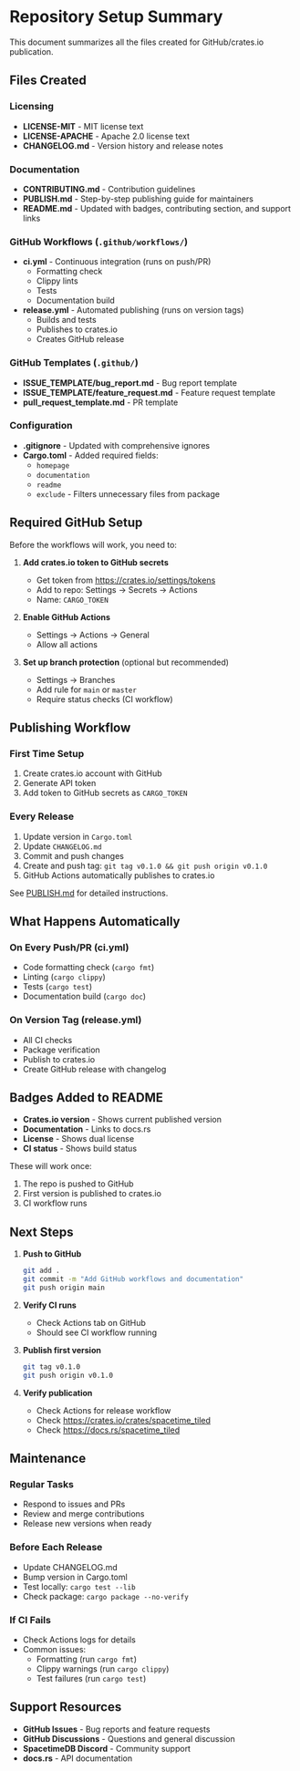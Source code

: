 # Repository Setup Summary

This document summarizes all the files created for GitHub/crates.io publication.

## Files Created

### Licensing
- **LICENSE-MIT** - MIT license text
- **LICENSE-APACHE** - Apache 2.0 license text
- **CHANGELOG.md** - Version history and release notes

### Documentation
- **CONTRIBUTING.md** - Contribution guidelines
- **PUBLISH.md** - Step-by-step publishing guide for maintainers
- **README.md** - Updated with badges, contributing section, and support links

### GitHub Workflows (`.github/workflows/`)
- **ci.yml** - Continuous integration (runs on push/PR)
  - Formatting check
  - Clippy lints
  - Tests
  - Documentation build
- **release.yml** - Automated publishing (runs on version tags)
  - Builds and tests
  - Publishes to crates.io
  - Creates GitHub release

### GitHub Templates (`.github/`)
- **ISSUE_TEMPLATE/bug_report.md** - Bug report template
- **ISSUE_TEMPLATE/feature_request.md** - Feature request template
- **pull_request_template.md** - PR template

### Configuration
- **.gitignore** - Updated with comprehensive ignores
- **Cargo.toml** - Added required fields:
  - `homepage`
  - `documentation`
  - `readme`
  - `exclude` - Filters unnecessary files from package

## Required GitHub Setup

Before the workflows will work, you need to:

1. **Add crates.io token to GitHub secrets**
   - Get token from https://crates.io/settings/tokens
   - Add to repo: Settings → Secrets → Actions
   - Name: `CARGO_TOKEN`

2. **Enable GitHub Actions**
   - Settings → Actions → General
   - Allow all actions

3. **Set up branch protection** (optional but recommended)
   - Settings → Branches
   - Add rule for `main` or `master`
   - Require status checks (CI workflow)

## Publishing Workflow

### First Time Setup
1. Create crates.io account with GitHub
2. Generate API token
3. Add token to GitHub secrets as `CARGO_TOKEN`

### Every Release
1. Update version in `Cargo.toml`
2. Update `CHANGELOG.md`
3. Commit and push changes
4. Create and push tag: `git tag v0.1.0 && git push origin v0.1.0`
5. GitHub Actions automatically publishes to crates.io

See [PUBLISH.md](PUBLISH.md) for detailed instructions.

## What Happens Automatically

### On Every Push/PR (ci.yml)
- Code formatting check (`cargo fmt`)
- Linting (`cargo clippy`)
- Tests (`cargo test`)
- Documentation build (`cargo doc`)

### On Version Tag (release.yml)
- All CI checks
- Package verification
- Publish to crates.io
- Create GitHub release with changelog

## Badges Added to README

- **Crates.io version** - Shows current published version
- **Documentation** - Links to docs.rs
- **License** - Shows dual license
- **CI status** - Shows build status

These will work once:
1. The repo is pushed to GitHub
2. First version is published to crates.io
3. CI workflow runs

## Next Steps

1. **Push to GitHub**
   ```bash
   git add .
   git commit -m "Add GitHub workflows and documentation"
   git push origin main
   ```

2. **Verify CI runs**
   - Check Actions tab on GitHub
   - Should see CI workflow running

3. **Publish first version**
   ```bash
   git tag v0.1.0
   git push origin v0.1.0
   ```

4. **Verify publication**
   - Check Actions for release workflow
   - Check https://crates.io/crates/spacetime_tiled
   - Check https://docs.rs/spacetime_tiled

## Maintenance

### Regular Tasks
- Respond to issues and PRs
- Review and merge contributions
- Release new versions when ready

### Before Each Release
- Update CHANGELOG.md
- Bump version in Cargo.toml
- Test locally: `cargo test --lib`
- Check package: `cargo package --no-verify`

### If CI Fails
- Check Actions logs for details
- Common issues:
  - Formatting (run `cargo fmt`)
  - Clippy warnings (run `cargo clippy`)
  - Test failures (run `cargo test`)

## Support Resources

- **GitHub Issues** - Bug reports and feature requests
- **GitHub Discussions** - Questions and general discussion
- **SpacetimeDB Discord** - Community support
- **docs.rs** - API documentation
